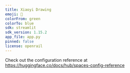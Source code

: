 ```yaml
---
title: Xiaoyi Drawing
emoji: 👀
colorFrom: green
colorTo: blue
sdk: streamlit
sdk_version: 1.15.2
app_file: app.py
pinned: false
license: openrail
---
```


Check out the configuration reference at https://huggingface.co/docs/hub/spaces-config-reference
